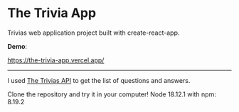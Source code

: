 # The Trivia App

Trivias web application project built with create-react-app.

**Demo**:

https://the-trivia-app.vercel.app/

----

I used [The Trivias API](https://the-trivia-api.com/) to get the list of questions and answers.


Clone the repository and try it in your computer! Node 18.12.1 with npm: 8.19.2
